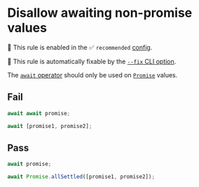 # Disallow awaiting non-promise values

💼 This rule is enabled in the ✅ `recommended` [config](https://github.com/sindresorhus/eslint-plugin-unicorn#recommended-config).

🔧 This rule is automatically fixable by the [`--fix` CLI option](https://eslint.org/docs/latest/user-guide/command-line-interface#--fix).

<!-- end auto-generated rule header -->
<!-- Do not manually modify this header. Run: `npm run fix:eslint-docs` -->

The [`await` operator](https://developer.mozilla.org/en-US/docs/Web/JavaScript/Reference/Operators/await) should only be used on [`Promise`](https://developer.mozilla.org/en-US/docs/Web/JavaScript/Reference/Global_Objects/Promise) values.

## Fail

```js
await await promise;
```

```js
await [promise1, promise2];
```

## Pass

```js
await promise;
```

```js
await Promise.allSettled([promise1, promise2]);
```
